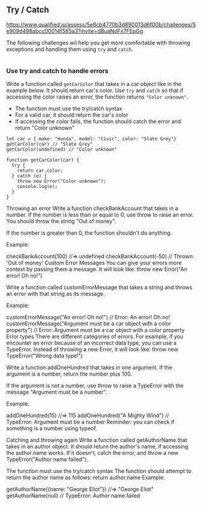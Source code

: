## Try / Catch

https://www.qualified.io/assess/5e8cb4770b3d890013d6f00b/challenges/5e909d498abcc00014f565a3?invite=dBuaNoFx7FEpGg

The following challenges wil help you get more comfortable with throwing exceptions and handling them using `try` and `catch`.
#
### Use try and catch to handle errors
Write a function called `getCarColor` that takes in a car object like in the example below. It should return car's color. Use `try` and `catch` so that if accessing the color raises an error, the function returns `"Color unknown"`.

- The function must use the try/catch syntax
- For a valid car, it should return the car's color
- If accessing the color fails, the function should catch the error and return "Color unknown"

```
let car = { make: "Honda", model: "Civic", color: "Slate Grey"}
getCarColor(car) // "Slate Grey"
getCarColor(undefined) // "Color unknown"
```

````
function getCarColor(car) {
  try {
    return car.color;
  } catch (e) {
    throw new Error("Color unknown");
    console.log(e);
  }
}
````


Throwing an error
Write a function checkBankAccount that takes in a number. If the number is less than or equal to 0, use throw to raise an error. You should throw the string "Out of money".

If the number is greater than 0, the function shouldn't do anything.

Example:

checkBankAccount(100) //=> undefined
checkBankAccount(-50) // Thrown: 'Out of money'
Custom Error Messages
You can give your errors more context by passing them a message. It will look like: throw new Error("An error! Oh no!")

Write a function called customErrorMessage that takes a string and throws an error with that string as its message.

Example:

customErrorMessage("An error! Oh no!") // Error: An error! Oh no!
customErrorMessage("Argument must be a car object with a color property") // Error: Argument must be a car object with a color property
Error types
There are different categories of errors. For example, if you encounter an error because of an incorrect data type, you can use a TypeError. Instead of throwing a new Error, it will look like: throw new TypeError("Wrong data type!")

Write a function addOneHundred that takes in one argument. If the argument is a number, return the number plus 100.

If the argument is not a number, use throw to raise a TypeError with the message "Argument must be a number".

Example:

addOneHundred(15) //=> 115
addOneHundred("A Mighty Wind") // TypeError: Argument must be a number
Reminder: you can check if something is a number using typeof.

Catching and throwing again
Write a function called getAuthorName that takes in an author object. It should return the author's name, if accessing the author.name works. If it doesn't, catch the error, and throw a new TypeError("Author name failed").

The function must use the try/catch syntax
The function should attempt to return the author name as follows: return author.name
Example:

getAuthorName({name: "George Eliot"}) //=> "George Eliot"
getAuthorName(null) // TypeError: Author name failed

